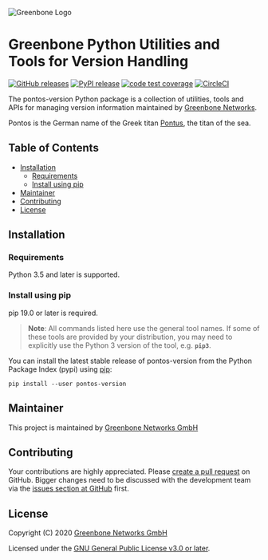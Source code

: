 ![Greenbone Logo](https://www.greenbone.net/wp-content/uploads/gb_logo_resilience_horizontal.png)

# Greenbone Python Utilities and Tools for Version Handling <!-- omit in toc -->

[![GitHub releases](https://img.shields.io/github/release/greenbone/pontos-version.svg)](https://github.com/greenbone/pontos-version/releases)
[![PyPI release](https://img.shields.io/pypi/v/pontos-version.svg)](https://pypi.org/project/pontos-version/)
[![code test coverage](https://codecov.io/gh/greenbone/pontos-version/branch/master/graph/badge.svg)](https://codecov.io/gh/greenbone/pontos-version)
[![CircleCI](https://circleci.com/gh/greenbone/pontos-version/tree/master.svg?style=svg)](https://circleci.com/gh/greenbone/pontos-version/tree/master)

The pontos-version Python package is a collection of utilities, tools and APIs
for managing version information maintained by [Greenbone Networks].

Pontos is the German name of the Greek titan [Pontus](https://en.wikipedia.org/wiki/Pontus_(mythology)),
the titan of the sea.

## Table of Contents <!-- omit in toc -->

- [Installation](#installation)
  - [Requirements](#requirements)
  - [Install using pip](#install-using-pip)
- [Maintainer](#maintainer)
- [Contributing](#contributing)
- [License](#license)

## Installation

### Requirements

Python 3.5 and later is supported.

### Install using pip

pip 19.0 or later is required.

> **Note**: All commands listed here use the general tool names. If some of
> these tools are provided by your distribution, you may need to explicitly use
> the Python 3 version of the tool, e.g. **`pip3`**.

You can install the latest stable release of pontos-version from the Python
Package Index (pypi) using [pip](https://pip.pypa.io/):

    pip install --user pontos-version

## Maintainer

This project is maintained by [Greenbone Networks GmbH][Greenbone Networks]

## Contributing

Your contributions are highly appreciated. Please
[create a pull request](https://github.com/greenbone/pontos-version/pulls)
on GitHub. Bigger changes need to be discussed with the development team via the
[issues section at GitHub](https://github.com/greenbone/pontos-version/issues)
first.

## License

Copyright (C) 2020 [Greenbone Networks GmbH][Greenbone Networks]

Licensed under the [GNU General Public License v3.0 or later](LICENSE).

[Greenbone Networks]: https://www.greenbone.net/
